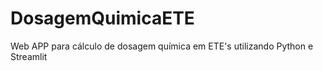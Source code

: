 # DosagemQuimicaETE
 Web APP para cálculo de dosagem química em ETE's utilizando Python e Streamlit
